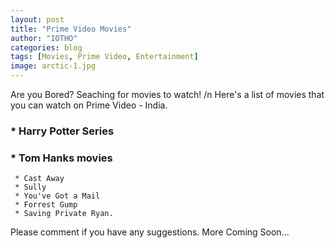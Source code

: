 ```yaml
---
layout: post
title: "Prime Video Movies"
author: "IOTHO"
categories: blog
tags: [Movies, Prime Video, Entertainment]
image: arctic-1.jpg
---
```


Are you Bored? Seaching for movies to watch! /n
Here's a list of movies that you can watch on Prime Video - India.



### * Harry Potter Series

### * Tom Hanks movies
     * Cast Away
     * Sully
     * You've Got a Mail
     * Forrest Gump 
     * Saving Private Ryan. 


Please comment if you have any suggestions.
More Coming Soon...
